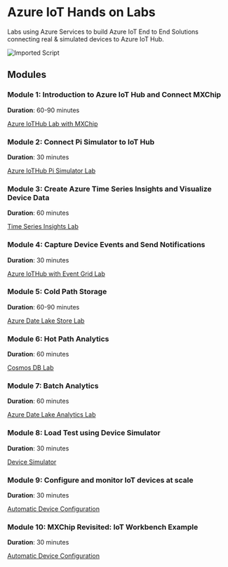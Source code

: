 # Azure IoT Hands on Labs

Labs using Azure Services to build Azure IoT End to End Solutions connecting real & simulated devices to Azure IoT Hub.

![Imported Script](images/Lab.png "Header Image")

## Modules

### Module 1: Introduction to Azure IoT Hub and Connect MXChip

**Duration**: 60-90 minutes

[Azure IoTHub Lab with MXChip](https://github.com/Azure-Samples/azureiotlabs/blob/master/IoTHub/README.md)

### Module 2: Connect Pi Simulator to IoT Hub

**Duration**: 30 minutes

[Azure IoTHub Pi Simulator Lab](https://github.com/Azure-Samples/azureiotlabs/blob/master/IoTHub-PiSimulator/README.md)

### Module 3: Create Azure Time Series Insights and Visualize Device Data

**Duration**: 60 minutes

[Time Series Insights Lab](https://github.com/Azure-Samples/azureiotlabs/blob/master/timeseriesinsights/README.md)

### Module 4: Capture Device Events and Send Notifications

**Duration**: 30 minutes

[Azure IoTHub with Event Grid Lab](https://github.com/Azure-Samples/azureiotlabs/blob/master/EventGrid/README.md)

### Module 5: Cold Path Storage

**Duration**: 60-90 minutes

[Azure Date Lake Store Lab](https://github.com/Azure-Samples/azureiotlabs/blob/master/DatalakeStore/README.md)

### Module 6: Hot Path Analytics

**Duration**: 60 minutes

[Cosmos DB Lab](https://github.com/Azure-Samples/azureiotlabs/blob/master/CosmosDB/README.md)

### Module 7: Batch Analytics

**Duration**: 60 minutes

[Azure Date Lake Analytics Lab](https://github.com/Azure-Samples/azureiotlabs/blob/master/DatalakeAnalytics/README.md)

### Module 8: Load Test using Device Simulator

**Duration**: 30 minutes

[Device Simulator](https://github.com/Azure-Samples/azureiotlabs/blob/master/DeviceSimulator/README.md)


### Module 9: Configure and monitor IoT devices at scale

**Duration**: 30 minutes

[Automatic Device Configuration](https://github.com/Azure-Samples/azureiotlabs/blob/master/automaticdeviceconfiguration/README.md)


### Module 10: MXChip Revisited: IoT Workbench Example

**Duration**: 30 minutes

[Automatic Device Configuration](https://github.com/Azure-Samples/azureiotlabs/blob/master/DevKitState/README.md)
